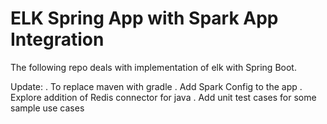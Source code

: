 # ELK Spring App with Spark App Integration
The following repo deals with implementation of elk with Spring Boot.

Update:
. To replace maven with gradle
. Add Spark Config to the app
. Explore addition of Redis connector for java
. Add unit test cases for some sample use cases
